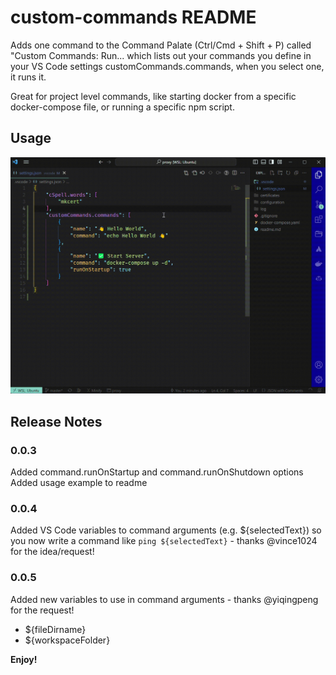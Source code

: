 # custom-commands README

Adds one command to the Command Palate (Ctrl/Cmd + Shift + P) called "Custom Commands: Run... which lists out your commands you define in your VS Code settings customCommands.commands, when you select one, it runs it.

Great for project level commands, like starting docker from a specific docker-compose file, or running a specific npm script.

## Usage

![Custom Commands usage example](assets/usage.gif)


## Release Notes

### 0.0.3
Added command.runOnStartup and command.runOnShutdown options
Added usage example to readme

### 0.0.4
Added VS Code variables to command arguments (e.g. ${selectedText}) so you now write a command like `ping ${selectedText}` - thanks @vince1024 for the idea/request!

### 0.0.5
Added new variables to use in command arguments - thanks @yiqingpeng for the request!
- ${fileDirname}
- ${workspaceFolder}

**Enjoy!**
